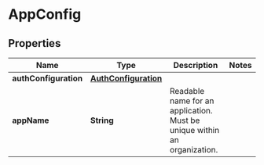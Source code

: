 

# AppConfig


## Properties

| Name | Type | Description | Notes |
|------------ | ------------- | ------------- | -------------|
|**authConfiguration** | [**AuthConfiguration**](AuthConfiguration.md) |  |  |
|**appName** | **String** | Readable name for an application. Must be unique within an organization. |  |



